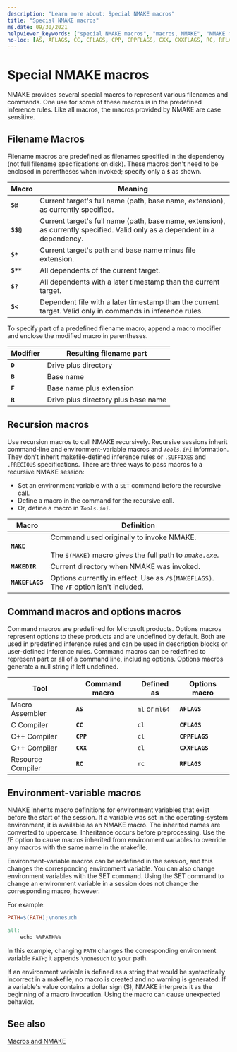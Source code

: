 ```yaml
---
description: "Learn more about: Special NMAKE macros"
title: "Special NMAKE macros"
ms.date: 09/30/2021
helpviewer_keywords: ["special NMAKE macros", "macros, NMAKE", "NMAKE macros, special", "NMAKE program, environment variable macros", "environment variables, macros in NMAKE", "macros, environment-variable", "options macros", "command macros in NMAKE", "macros, options macros", "macros, command macros", "NMAKE program, recursion macros", "recursion macros", "macros, recursion", "filename macros in NMAKE", "NMAKE program, filename macros"]
no-loc: [AS, AFLAGS, CC, CFLAGS, CPP, CPPFLAGS, CXX, CXXFLAGS, RC, RFLAGS, ias, ml, ml64, cl, rc]
---
```

# Special NMAKE macros

NMAKE provides several special macros to represent various filenames and commands. One use for some of these macros is in the predefined inference rules. Like all macros, the macros provided by NMAKE are case sensitive.

## <a name="filename-macros"> Filename Macros

Filename macros are predefined as filenames specified in the dependency (not full filename specifications on disk). These macros don't need to be enclosed in parentheses when invoked; specify only a **`$`** as shown.

| Macro | Meaning |
|--|--|
| **`$@`** | Current target's full name (path, base name, extension), as currently specified. |
| **`$$@`** | Current target's full name (path, base name, extension), as currently specified. Valid only as a dependent in a dependency. |
| **`$*`** | Current target's path and base name minus file extension. |
| **`$**`** | All dependents of the current target. |
| **`$?`** | All dependents with a later timestamp than the current target. |
| **`$<`** | Dependent file with a later timestamp than the current target. Valid only in commands in inference rules. |

To specify part of a predefined filename macro, append a macro modifier and enclose the modified macro in parentheses.

| Modifier | Resulting filename part |
|--|--|
| **`D`** | Drive plus directory |
| **`B`** | Base name |
| **`F`** | Base name plus extension |
| **`R`** | Drive plus directory plus base name |

## <a name="recursion-macros"> Recursion macros

Use recursion macros to call NMAKE recursively. Recursive sessions inherit command-line and environment-variable macros and *`Tools.ini`* information. They don't inherit makefile-defined inference rules or `.SUFFIXES` and `.PRECIOUS` specifications. There are three ways to pass macros to a recursive NMAKE session:

- Set an environment variable with a `SET` command before the recursive call.
- Define a macro in the command for the recursive call.
- Or, define a macro in *`Tools.ini`*.

| Macro | Definition |
|--|--|
| **`MAKE`** | Command used originally to invoke NMAKE.<br /><br /> The `$(MAKE)` macro gives the full path to *`nmake.exe`*. |
| **`MAKEDIR`** | Current directory when NMAKE was invoked. |
| **`MAKEFLAGS`** | Options currently in effect. Use as `/$(MAKEFLAGS)`. The **`/F`** option isn't included. |

## <a name="command-macros-and-options-macros"> Command macros and options macros

Command macros are predefined for Microsoft products. Options macros represent options to these products and are undefined by default. Both are used in predefined inference rules and can be used in description blocks or user-defined inference rules. Command macros can be redefined to represent part or all of a command line, including options. Options macros generate a null string if left undefined.

| Tool | Command macro | Defined as | Options macro |
|--|--|--|--|
| Macro Assembler | **`AS`** | `ml` or `ml64` | **`AFLAGS`** |
| C Compiler | **`CC`** | `cl` | **`CFLAGS`** |
| C++ Compiler | **`CPP`** | `cl` | **`CPPFLAGS`** |
| C++ Compiler | **`CXX`** | `cl` | **`CXXFLAGS`** |
| Resource Compiler | **`RC`** | `rc` | **`RFLAGS`** |

## <a name="environment-variable-macros"> Environment-variable macros

NMAKE inherits macro definitions for environment variables that exist before the start of the session. If a variable was set in the operating-system environment, it is available as an NMAKE macro. The inherited names are converted to uppercase. Inheritance occurs before preprocessing. Use the /E option to cause macros inherited from environment variables to override any macros with the same name in the makefile.

Environment-variable macros can be redefined in the session, and this changes the corresponding environment variable. You can also change environment variables with the SET command. Using the SET command to change an environment variable in a session does not change the corresponding macro, however.

For example:

```makefile
PATH=$(PATH);\nonesuch

all:
    echo %%PATH%%
```

In this example, changing `PATH` changes the corresponding environment variable `PATH`; it appends `\nonesuch` to your path.

If an environment variable is defined as a string that would be syntactically incorrect in a makefile, no macro is created and no warning is generated. If a variable's value contains a dollar sign ($), NMAKE interprets it as the beginning of a macro invocation. Using the macro can cause unexpected behavior.

## See also

[Macros and NMAKE](macros-and-nmake.md)
